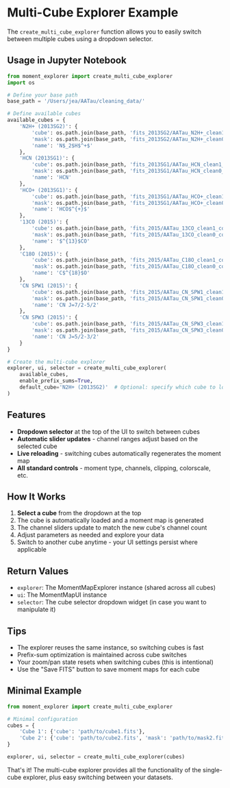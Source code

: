 # Multi-Cube Explorer Example

The `create_multi_cube_explorer` function allows you to easily switch between multiple cubes using a dropdown selector.

## Usage in Jupyter Notebook

```python
from moment_explorer import create_multi_cube_explorer
import os

# Define your base path
base_path = '/Users/jea/AATau/cleaning_data/'

# Define available cubes
available_cubes = {
    'N2H+ (2013SG2)': {
        'cube': os.path.join(base_path, 'fits_2013SG2/AATau_N2H+_clean1_contsub.fits'),
        'mask': os.path.join(base_path, 'fits_2013SG2/AATau_N2H+_clean0_contsub.mask.fits'),
        'name': 'N$_2$H$^+$'
    },
    'HCN (2013SG1)': {
        'cube': os.path.join(base_path, 'fits_2013SG1/AATau_HCN_clean1_contsub.fits'),
        'mask': os.path.join(base_path, 'fits_2013SG1/AATau_HCN_clean0_contsub.mask.fits'),
        'name': 'HCN'
    },
    'HCO+ (2013SG1)': {
        'cube': os.path.join(base_path, 'fits_2013SG1/AATau_HCO+_clean1_contsub.fits'),
        'mask': os.path.join(base_path, 'fits_2013SG1/AATau_HCO+_clean0_contsub.mask.fits'),
        'name': 'HCO$^{+}$'
    },
    '13CO (2015)': {
        'cube': os.path.join(base_path, 'fits_2015/AATau_13CO_clean1_contsub.fits'),
        'mask': os.path.join(base_path, 'fits_2015/AATau_13CO_clean0_contsub.mask.fits'),
        'name': '$^{13}$CO'
    },
    'C18O (2015)': {
        'cube': os.path.join(base_path, 'fits_2015/AATau_C18O_clean1_contsub.fits'),
        'mask': os.path.join(base_path, 'fits_2015/AATau_C18O_clean0_contsub.mask.fits'),
        'name': 'C$^{18}$O'
    },
    'CN SPW1 (2015)': {
        'cube': os.path.join(base_path, 'fits_2015/AATau_CN_SPW1_clean1_contsub.fits'),
        'mask': os.path.join(base_path, 'fits_2015/AATau_CN_SPW1_clean0_contsub.mask.fits'),
        'name': 'CN J=7/2-5/2'
    },
    'CN SPW3 (2015)': {
        'cube': os.path.join(base_path, 'fits_2015/AATau_CN_SPW3_clean1_contsub.fits'),
        'mask': os.path.join(base_path, 'fits_2015/AATau_CN_SPW3_clean0_contsub.mask.fits'),
        'name': 'CN J=5/2-3/2'
    }
}

# Create the multi-cube explorer
explorer, ui, selector = create_multi_cube_explorer(
    available_cubes,
    enable_prefix_sums=True,
    default_cube='N2H+ (2013SG2)'  # Optional: specify which cube to load first
)
```

## Features

- **Dropdown selector** at the top of the UI to switch between cubes
- **Automatic slider updates** - channel ranges adjust based on the selected cube
- **Live reloading** - switching cubes automatically regenerates the moment map
- **All standard controls** - moment type, channels, clipping, colorscale, etc.

## How It Works

1. **Select a cube** from the dropdown at the top
2. The cube is automatically loaded and a moment map is generated
3. The channel sliders update to match the new cube's channel count
4. Adjust parameters as needed and explore your data
5. Switch to another cube anytime - your UI settings persist where applicable

## Return Values

- `explorer`: The MomentMapExplorer instance (shared across all cubes)
- `ui`: The MomentMapUI instance
- `selector`: The cube selector dropdown widget (in case you want to manipulate it)

## Tips

- The explorer reuses the same instance, so switching cubes is fast
- Prefix-sum optimization is maintained across cube switches
- Your zoom/pan state resets when switching cubes (this is intentional)
- Use the "Save FITS" button to save moment maps for each cube

## Minimal Example

```python
from moment_explorer import create_multi_cube_explorer

# Minimal configuration
cubes = {
    'Cube 1': {'cube': 'path/to/cube1.fits'},
    'Cube 2': {'cube': 'path/to/cube2.fits', 'mask': 'path/to/mask2.fits'}
}

explorer, ui, selector = create_multi_cube_explorer(cubes)
```

That's it! The multi-cube explorer provides all the functionality of the single-cube explorer, plus easy switching between your datasets.
